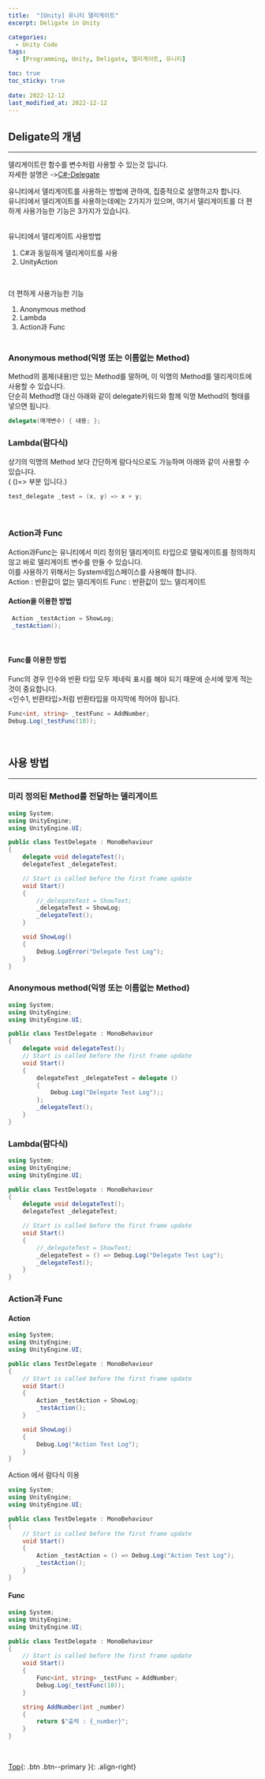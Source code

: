 ```yaml
---
title:  "[Unity] 유니티 델리게이트"
excerpt: Deligate in Unity

categories:
  - Unity Code
tags:
  - [Programming, Unity, Deligate, 델리게이트, 유니티]

toc: true
toc_sticky: true
 
date: 2022-12-12
last_modified_at: 2022-12-12
---
```


## Deligate의 개념
---
델리게이트란 함수를 변수처럼 사용할 수 있는것 입니다.<br>
자세한 설명은 ->[C#-Delegate](https://choiyoungchan.github.io/c%20sharp/deligate/)<br>

유니티에서 델리게이트를 사용하는 방법에 관하여, 집중적으로 설명하고자 합니다.<br>
유니티에서 델리게이트를 사용하는데에는 2가지가 있으며, 여기서 델리게이트를 더 편하게 사용가능한 기능은 3가지가 있습니다.<br><br>

유니티에서 델리게이트 사용방법
1. C#과 동일하게 델리게이트를 사용
2. UnityAction
<br>

더 편하게 사용가능한 기능
1. Anonymous method
2. Lambda
3. Action과 Func
<br><br>

### Anonymous method(익명 또는 이름없는 Method)
Method의 몸체(내용)만 있는 Method를 말하며, 이 익명의 Method를 델리게이트에 사용할 수 있습니다.<br>
단순히 Method명 대신 아래와 같이 delegate키워드와 함께 익명 Method의 형태를 넣으면 됩니다.<br>

``` C#
delegate(매개변수) { 내용; };
```

### Lambda(람다식)
상기의 익명의 Method 보다 간단하게 람다식으로도 가능하며 아래와 같이 사용할 수 있습니다.<br>
( ()=> 부분 입니다.)<br>

``` C#
test_delegate _test = (x, y) => x + y;
```
<br>

### Action과 Func
Action과Func는 유니티에서 미리 정의된 델리게이트 타입으로 델맄게이트를 정의하지 않고 바로 델리게이트 변수를 만들 수 있습니다.<br>
이를 사용하기 위해서는 System네임스페이스를 사용해야 합니다. 
<br>
Action : 반환값이 없는 델리게이트
Func : 반환값이 있느 델리게이트

#### Action을 이용한 방법
``` C#
 Action _testAction = ShowLog;
 _testAction();
```
<br>

#### Func를 이용한 방법
Func의 경우 인수와 반환 타입 모두 제네릭 표시를 해야 되기 때문에 순서에 맞게 적는것이 중요합니다.<br>
<인수1, 반환타입>처럼 반환타입을 마지막에 적어야 됩니다.<br>

```C#
Func<int, string> _testFunc = AddNumber;
Debug.Log(_testFunc(10));
```


<br>

## 사용 방법
---

### 미리 정의된 Method를 전달하는 델리게이트

``` C#
using System;
using UnityEngine;
using UnityEngine.UI;

public class TestDelegate : MonoBehaviour
{
    delegate void delegateTest();
    delegateTest _delegateTest;

    // Start is called before the first frame update
    void Start()
    {
        //_delegateTest = ShowText;
        _delegateTest = ShowLog;
        _delegateTest();
    }

    void ShowLog()
    {
        Debug.LogError("Delegate Test Log");
    }
}
```


### Anonymous method(익명 또는 이름없는 Method)

``` C#
using System;
using UnityEngine;
using UnityEngine.UI;

public class TestDelegate : MonoBehaviour
{
    delegate void delegateTest();
    // Start is called before the first frame update
    void Start()
    {
        delegateTest _delegateTest = delegate ()
        {
            Debug.Log("Delegate Test Log");;
        };
        _delegateTest();
    }
}
```

### Lambda(람다식)

``` C#
using System;
using UnityEngine;
using UnityEngine.UI;

public class TestDelegate : MonoBehaviour
{
    delegate void delegateTest();
    delegateTest _delegateTest;

    // Start is called before the first frame update
    void Start()
    {
        //_delegateTest = ShowText;
        _delegateTest = () => Debug.Log("Delegate Test Log");
        _delegateTest();
    }
}
```

### Action과 Func

#### Action

``` C#
using System;
using UnityEngine;
using UnityEngine.UI;

public class TestDelegate : MonoBehaviour
{
    // Start is called before the first frame update
    void Start()
    {
        Action _testAction = ShowLog;
        _testAction();
    }

    void ShowLog()
    {
        Debug.Log("Action Test Log");
    }
}
```
Action 에서 람다식 이용
``` C#
using System;
using UnityEngine;
using UnityEngine.UI;

public class TestDelegate : MonoBehaviour
{
    // Start is called before the first frame update
    void Start()
    {
        Action _testAction = () => Debug.Log("Action Test Log");
        _testAction();
    }
}
```



#### Func

``` C#
using System;
using UnityEngine;
using UnityEngine.UI;

public class TestDelegate : MonoBehaviour
{
    // Start is called before the first frame update
    void Start()
    {
        Func<int, string> _testFunc = AddNumber;
        Debug.Log(_testFunc(10));
    }

    string AddNumber(int _number)
    {
        return $"출력 : {_number}";
    }
}
```

<br>


[Top](#){: .btn .btn--primary }{: .align-right}
